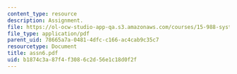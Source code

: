 ```yaml
---
content_type: resource
description: Assignment.
file: https://ol-ocw-studio-app-qa.s3.amazonaws.com/courses/15-988-system-dynamics-self-study-fall-1998-spring-1999/b1874c3a87f4f3086c2d56e1c18d0f2f_assn6.pdf
file_type: application/pdf
parent_uid: 78665a7a-0481-4dfc-c166-ac4cab9c35c7
resourcetype: Document
title: assn6.pdf
uid: b1874c3a-87f4-f308-6c2d-56e1c18d0f2f
---
```

